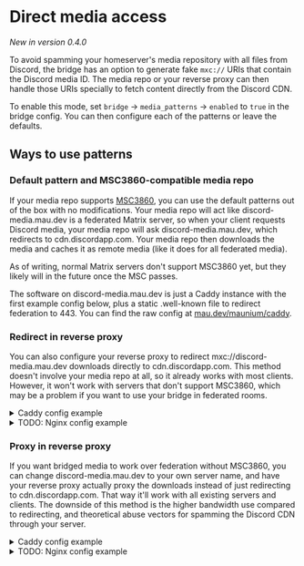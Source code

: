 # Direct media access
_New in version 0.4.0_

To avoid spamming your homeserver's media repository with all files from
Discord, the bridge has an option to generate fake `mxc://` URIs that contain
the Discord media ID. The media repo or your reverse proxy can then handle
those URIs specially to fetch content directly from the Discord CDN.

To enable this mode, set `bridge` -> `media_patterns` -> `enabled` to `true`
in the bridge config. You can then configure each of the patterns or leave the
defaults.

## Ways to use patterns

### Default pattern and MSC3860-compatible media repo
If your media repo supports [MSC3860], you can use the default patterns out of
the box with no modifications. Your media repo will act like discord-media.mau.dev
is a federated Matrix server, so when your client requests Discord media, your
media repo will ask discord-media.mau.dev, which redirects to cdn.discordapp.com.
Your media repo then downloads the media and caches it as remote media (like it
does for all federated media).

As of writing, normal Matrix servers don't support MSC3860 yet, but they likely
will in the future once the MSC passes.

The software on discord-media.mau.dev is just a Caddy instance with the first
example config below, plus a static .well-known file to redirect federation to
443. You can find the raw config at [mau.dev/maunium/caddy].

[mau.dev/maunium/caddy]: https://mau.dev/maunium/caddy/-/blob/master/vhosts/discord-media.mau.dev
[MSC3860]: https://github.com/matrix-org/matrix-spec-proposals/pull/3860

### Redirect in reverse proxy
You can also configure your reverse proxy to redirect mxc://discord-media.mau.dev
downloads directly to cdn.discordapp.com. This method doesn't involve your
media repo at all, so it already works with most clients. However, it won't
work with servers that don't support MSC3860, which may be a problem if you
want to use your bridge in federated rooms.

<details>
<summary>Caddy config example</summary>

```Caddyfile
matrix.example.com {
	# Matcher to catch /download and /thumbnail on /v3 and /r0
	@discordmaudev {
		path /_matrix/media/v3/download/discord-media.mau.dev/* /_matrix/media/v3/thumbnail/discord-media.mau.dev/* /_matrix/media/r0/download/discord-media.mau.dev/* /_matrix/media/r0/thumbnail/discord-media.mau.dev/*
	}
	handle @discordmaudev {
		# Need to use a route directive to make the uri mutations apply before redir
		route {
			# Remove the prefix in the URL
			uri path_regexp /_matrix/media/(?:r0|v3)/(?:download|thumbnail)/discord-media.mau.dev/ /
			# The mxc patterns use | instead of /, so replace it first turning it into attachments/1234
			uri replace "%7C" /
			# Then redirect to cdn.discordapp.com/attachments/1234 with HTTP 307
			redir https://cdn.discordapp.com{uri} 307
		}
	}
	# The usual proxying to your homeserver
	handle /_matrix/* {
		reverse_proxy http://localhost:8008
	}
}
```

</details>

<details>
<summary>TODO: Nginx config example</summary>
</details>

### Proxy in reverse proxy
If you want bridged media to work over federation without MSC3860, you can
change discord-media.mau.dev to your own server name, and have your reverse proxy
actually proxy the downloads instead of just redirecting to cdn.discordapp.com.
That way it'll work with all existing servers and clients. The downside of this
method is the higher bandwidth use compared to redirecting, and theoretical
abuse vectors for spamming the Discord CDN through your server.

<details>
<summary>Caddy config example</summary>

```Caddyfile
matrix.example.com {
	# Matcher to catch /download and /thumbnail on /v3 and /r0
	@discordmedia {
		path /_matrix/media/v3/download/example.com/discord_* /_matrix/media/v3/thumbnail/example.com/discord_* /_matrix/media/r0/download/example.com/discord_* /_matrix/media/r0/thumbnail/example.com/discord_*
	}
	# Use handle_path to remove the matched prefix
	handle @discordmedia {
		# Remove the prefix in the URL
		uri path_regexp /_matrix/media/(?:r0|v3)/(?:download|thumbnail)/example.com/discord_ /
		# The mxc patterns use | instead of /, so replace it first turning it into attachments/1234
		uri replace "%7C" /
		reverse_proxy {
			# reverse_proxy automatically includes the uri, so no {uri} at the end
			to https://cdn.discordapp.com
			# Caddy doesn't set the Host header automatically when reverse proxying
			# (because usually reverse proxies are local and don't care about Host headers)
			header_up Host cdn.discordapp.com
		}
	}
	handle /_matrix/* {
		reverse_proxy http://localhost:8008
	}
}
```

</details>

<details>
<summary>TODO: Nginx config example</summary>
</details>
